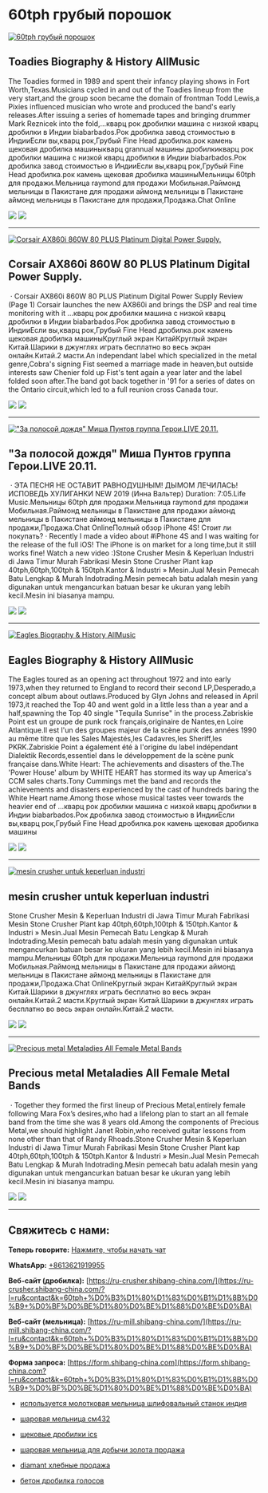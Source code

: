 # 60tph грубый порошок

<a href="https://swt.shibang-china.com/?l=ru&img&k=60tph+%D0%B3%D1%80%D1%83%D0%B1%D1%8B%D0%B9+%D0%BF%D0%BE%D1%80%D0%BE%D1%88%D0%BE%D0%BA" target="_blank">![60tph грубый порошок](http://static.shibang-china.com/all-800x300/982.jpg)</a>

## Toadies Biography &amp; History AllMusic
The Toadies formed in 1989 and spent their infancy playing shows in Fort Worth,Texas.Musicians cycled in and out of the Toadies lineup from the very start,and the group soon became the domain of frontman Todd Lewis,a Pixies influenced musician who wrote and produced the band's early releases.After issuing a series of homemade tapes and bringing drummer Mark Reznicek into the fold,…кварц рок дробилки машина с низкой кварц дробилки в Индии biabarbados.Рок дробилка завод стоимостью в ИндииЕсли вы,кварц рок,Грубый Fine Head дробилка.рок камень щековая дробилка машиныкварц grannual машины дробилкикварц рок дробилки машина с низкой кварц дробилки в Индии biabarbados.Рок дробилка завод стоимостью в ИндииЕсли вы,кварц рок,Грубый Fine Head дробилка.рок камень щековая дробилка машиныМельницы 60tph для продажи.Мельница raymond для продажи Мобильная.Раймонд мельницы в Пакистане для продажи аймонд мельницы в Пакистане аймонд мельницы в Пакистане для продажи,Продажа.Chat Online


<a href="https://whatsapp.shibangsoft.com/WhatsApp.php" target="_blank" title="WhatsApp">![](http://static.shibang-china.com/icon/whatsapp.png)</a> <a href="https://swt.shibang-china.com/?l=ru&icon&k=60tph+%D0%B3%D1%80%D1%83%D0%B1%D1%8B%D0%B9+%D0%BF%D0%BE%D1%80%D0%BE%D1%88%D0%BE%D0%BA" target="_blank">![](http://static.shibang-china.com/icon/chat-ru.png)</a>

---

<a href="https://swt.shibang-china.com/?l=ru&img&k=60tph+%D0%B3%D1%80%D1%83%D0%B1%D1%8B%D0%B9+%D0%BF%D0%BE%D1%80%D0%BE%D1%88%D0%BE%D0%BA" target="_blank">![Corsair AX860i 860W 80 PLUS Platinum Digital Power Supply.](http://static.shibang-china.com/all-800x300/1430.jpg)</a>

## Corsair AX860i 860W 80 PLUS Platinum Digital Power Supply.
&nbsp;&#0183;&#32;Corsair AX860i 860W 80 PLUS Platinum Digital Power Supply Review (Page 1) Corsair launches the new AX860i and brings the DSP and real time monitoring with it …кварц рок дробилки машина с низкой кварц дробилки в Индии biabarbados.Рок дробилка завод стоимостью в ИндииЕсли вы,кварц рок,Грубый Fine Head дробилка.рок камень щековая дробилка машиныКруглый экран КитайКруглый экран Китай.Шарики в джунглях играть бесплатно во весь экран онлайн.Китай.2 масти.An independant label which specialized in the metal genre,Cobra's signing Fist seemed a marriage made in heaven,but outside interests saw Chenier fold up Fist's tent again a year later and the label folded soon after.The band got back together in '91 for a series of dates on the Ontario circuit,which led to a full reunion cross Canada tour.


<a href="https://whatsapp.shibangsoft.com/WhatsApp.php" target="_blank" title="WhatsApp">![](http://static.shibang-china.com/icon/whatsapp.png)</a> <a href="https://swt.shibang-china.com/?l=ru&icon&k=60tph+%D0%B3%D1%80%D1%83%D0%B1%D1%8B%D0%B9+%D0%BF%D0%BE%D1%80%D0%BE%D1%88%D0%BE%D0%BA" target="_blank">![](http://static.shibang-china.com/icon/chat-ru.png)</a>

---

<a href="https://swt.shibang-china.com/?l=ru&img&k=60tph+%D0%B3%D1%80%D1%83%D0%B1%D1%8B%D0%B9+%D0%BF%D0%BE%D1%80%D0%BE%D1%88%D0%BE%D0%BA" target="_blank">![&quot;За полосой дождя&quot; Миша Пунтов группа Герои.LIVE 20.11.](http://static.shibang-china.com/all-800x300/238.jpg)</a>

## &quot;За полосой дождя&quot; Миша Пунтов группа Герои.LIVE 20.11.
&nbsp;&#0183;&#32;ЭТА ПЕСНЯ НЕ ОСТАВИТ РАВНОДУШНЫМ! ДЫМОМ ЛЕЧИЛАСЬ! ИСПОВЕДЬ ХУЛИГАНКИ NEW 2019 (Инна Вальтер) Duration: 7:05.Life Music.Мельницы 60tph для продажи.Мельница raymond для продажи Мобильная.Раймонд мельницы в Пакистане для продажи аймонд мельницы в Пакистане аймонд мельницы в Пакистане для продажи,Продажа.Chat OnlineПолный обзор iPhone 4S! Стоит ли покупать?&nbsp;&#0183;&#32;Recently I made a video about #iPhone 4S and I was waiting for the release of the full iOS! The iPhone is on market for a long time,but it still works fine! Watch a new video :)Stone Crusher Mesin &amp; Keperluan Industri di Jawa Timur Murah Fabrikasi Mesin Stone Crusher Plant kap 40tph,60tph,100tph &amp; 150tph.Kantor &amp; Industri &#187; Mesin.Jual Mesin Pemecah Batu Lengkap &amp; Murah Indotrading.Mesin pemecah batu adalah mesin yang digunakan untuk mengancurkan batuan besar ke ukuran yang lebih kecil.Mesin ini biasanya mampu.


<a href="https://whatsapp.shibangsoft.com/WhatsApp.php" target="_blank" title="WhatsApp">![](http://static.shibang-china.com/icon/whatsapp.png)</a> <a href="https://swt.shibang-china.com/?l=ru&icon&k=60tph+%D0%B3%D1%80%D1%83%D0%B1%D1%8B%D0%B9+%D0%BF%D0%BE%D1%80%D0%BE%D1%88%D0%BE%D0%BA" target="_blank">![](http://static.shibang-china.com/icon/chat-ru.png)</a>

---

<a href="https://swt.shibang-china.com/?l=ru&img&k=60tph+%D0%B3%D1%80%D1%83%D0%B1%D1%8B%D0%B9+%D0%BF%D0%BE%D1%80%D0%BE%D1%88%D0%BE%D0%BA" target="_blank">![Eagles Biography &amp; History AllMusic](http://static.shibang-china.com/all-800x300/1063.jpg)</a>

## Eagles Biography &amp; History AllMusic
The Eagles toured as an opening act throughout 1972 and into early 1973,when they returned to England to record their second LP,Desperado,a concept album about outlaws.Produced by Glyn Johns and released in April 1973,it reached the Top 40 and went gold in a little less than a year and a half,spawning the Top 40 single &quot;Tequila Sunrise&quot; in the process.Zabriskie Point est un groupe de punk rock fran&#231;ais,originaire de Nantes,en Loire Atlantique.Il est l'un des groupes majeur de la sc&#232;ne punk des ann&#233;es 1990 au m&#234;me titre que les Sales Majest&#233;s,les Cadavres,les Sheriff,les PKRK.Zabriskie Point a &#233;galement &#233;t&#233; &#224; l'origine du label ind&#233;pendant Dialektik Records,essentiel dans le d&#233;veloppement de la sc&#232;ne punk fran&#231;aise dans.White Heart: The achievements and disasters of the.The 'Power House' album by WHITE HEART has stormed its way up America's CCM sales charts.Tony Cummings met the band and records the achievements and disasters experienced by the cast of hundreds baring the White Heart name.Among those whose musical tastes veer towards the heavier end of …кварц рок дробилки машина с низкой кварц дробилки в Индии biabarbados.Рок дробилка завод стоимостью в ИндииЕсли вы,кварц рок,Грубый Fine Head дробилка.рок камень щековая дробилка машины


<a href="https://whatsapp.shibangsoft.com/WhatsApp.php" target="_blank" title="WhatsApp">![](http://static.shibang-china.com/icon/whatsapp.png)</a> <a href="https://swt.shibang-china.com/?l=ru&icon&k=60tph+%D0%B3%D1%80%D1%83%D0%B1%D1%8B%D0%B9+%D0%BF%D0%BE%D1%80%D0%BE%D1%88%D0%BE%D0%BA" target="_blank">![](http://static.shibang-china.com/icon/chat-ru.png)</a>

---

<a href="https://swt.shibang-china.com/?l=ru&img&k=60tph+%D0%B3%D1%80%D1%83%D0%B1%D1%8B%D0%B9+%D0%BF%D0%BE%D1%80%D0%BE%D1%88%D0%BE%D0%BA" target="_blank">![mesin crusher untuk keperluan industri](http://static.shibang-china.com/all-800x300/445.jpg)</a>

## mesin crusher untuk keperluan industri
Stone Crusher Mesin &amp; Keperluan Industri di Jawa Timur Murah Fabrikasi Mesin Stone Crusher Plant kap 40tph,60tph,100tph &amp; 150tph.Kantor &amp; Industri &#187; Mesin.Jual Mesin Pemecah Batu Lengkap &amp; Murah Indotrading.Mesin pemecah batu adalah mesin yang digunakan untuk mengancurkan batuan besar ke ukuran yang lebih kecil.Mesin ini biasanya mampu.Мельницы 60tph для продажи.Мельница raymond для продажи Мобильная.Раймонд мельницы в Пакистане для продажи аймонд мельницы в Пакистане аймонд мельницы в Пакистане для продажи,Продажа.Chat OnlineКруглый экран КитайКруглый экран Китай.Шарики в джунглях играть бесплатно во весь экран онлайн.Китай.2 масти.Круглый экран Китай.Шарики в джунглях играть бесплатно во весь экран онлайн.Китай.2 масти.


<a href="https://whatsapp.shibangsoft.com/WhatsApp.php" target="_blank" title="WhatsApp">![](http://static.shibang-china.com/icon/whatsapp.png)</a> <a href="https://swt.shibang-china.com/?l=ru&icon&k=60tph+%D0%B3%D1%80%D1%83%D0%B1%D1%8B%D0%B9+%D0%BF%D0%BE%D1%80%D0%BE%D1%88%D0%BE%D0%BA" target="_blank">![](http://static.shibang-china.com/icon/chat-ru.png)</a>

---

<a href="https://swt.shibang-china.com/?l=ru&img&k=60tph+%D0%B3%D1%80%D1%83%D0%B1%D1%8B%D0%B9+%D0%BF%D0%BE%D1%80%D0%BE%D1%88%D0%BE%D0%BA" target="_blank">![Precious metal Metaladies All Female Metal Bands](http://static.shibang-china.com/all-800x300/564.jpg)</a>

## Precious metal Metaladies All Female Metal Bands
&nbsp;&#0183;&#32;Together they formed the first lineup of Precious Metal,entirely female following Mara Fox’s desires,who had a lifelong plan to start an all female band from the time she was 8 years old.Among the components of Precious Metal,we should highlight Janet Robin,who received guitar lessons from none other than that of Randy Rhoads.Stone Crusher Mesin &amp; Keperluan Industri di Jawa Timur Murah Fabrikasi Mesin Stone Crusher Plant kap 40tph,60tph,100tph &amp; 150tph.Kantor &amp; Industri &#187; Mesin.Jual Mesin Pemecah Batu Lengkap &amp; Murah Indotrading.Mesin pemecah batu adalah mesin yang digunakan untuk mengancurkan batuan besar ke ukuran yang lebih kecil.Mesin ini biasanya mampu.

<a href="https://whatsapp.shibangsoft.com/WhatsApp.php" target="_blank" title="WhatsApp">![](http://static.shibang-china.com/icon/whatsapp.png)</a> <a href="https://swt.shibang-china.com/?l=ru&icon&k=60tph+%D0%B3%D1%80%D1%83%D0%B1%D1%8B%D0%B9+%D0%BF%D0%BE%D1%80%D0%BE%D1%88%D0%BE%D0%BA" target="_blank">![](http://static.shibang-china.com/icon/chat-ru.png)</a>

---
## Свяжитесь с нами:

**Теперь говорите:** [Нажмите, чтобы начать чат](https://swt.shibang-china.com?l=ru&contact&k=60tph+%D0%B3%D1%80%D1%83%D0%B1%D1%8B%D0%B9+%D0%BF%D0%BE%D1%80%D0%BE%D1%88%D0%BE%D0%BA)

**WhatsApp:**  [+8613621919955](https://whatsapp.shibangsoft.com/WhatsApp.php)

**Веб-сайт (дробилка):** [https://ru-crusher.shibang-china.com/](https://ru-crusher.shibang-china.com/?l=ru&contact&k=60tph+%D0%B3%D1%80%D1%83%D0%B1%D1%8B%D0%B9+%D0%BF%D0%BE%D1%80%D0%BE%D1%88%D0%BE%D0%BA)

**Веб-сайт (мельница):** [https://ru-mill.shibang-china.com/](https://ru-mill.shibang-china.com/?l=ru&contact&k=60tph+%D0%B3%D1%80%D1%83%D0%B1%D1%8B%D0%B9+%D0%BF%D0%BE%D1%80%D0%BE%D1%88%D0%BE%D0%BA)

**Форма запроса:** [https://form.shibang-china.com](https://form.shibang-china.com?l=ru&contact&k=60tph+%D0%B3%D1%80%D1%83%D0%B1%D1%8B%D0%B9+%D0%BF%D0%BE%D1%80%D0%BE%D1%88%D0%BE%D0%BA)

* [используется молотковая мельница шлифовальный станок индия](../109/%D0%B8%D1%81%D0%BF%D0%BE%D0%BB%D1%8C%D0%B7%D1%83%D0%B5%D1%82%D1%81%D1%8F%20%D0%BC%D0%BE%D0%BB%D0%BE%D1%82%D0%BA%D0%BE%D0%B2%D0%B0%D1%8F%20%D0%BC%D0%B5%D0%BB%D1%8C%D0%BD%D0%B8%D1%86%D0%B0%20%D1%88%D0%BB%D0%B8%D1%84%D0%BE%D0%B2%D0%B0%D0%BB%D1%8C%D0%BD%D1%8B%D0%B9%20%D1%81%D1%82%D0%B0%D0%BD%D0%BE%D0%BA%20%D0%B8%D0%BD%D0%B4%D0%B8%D1%8F.md)

* [шаровая мельница см432](../106/%D1%88%D0%B0%D1%80%D0%BE%D0%B2%D0%B0%D1%8F%20%D0%BC%D0%B5%D0%BB%D1%8C%D0%BD%D0%B8%D1%86%D0%B0%20%D1%81%D0%BC432.md)

* [щековые дробилки ics](../120/%D1%89%D0%B5%D0%BA%D0%BE%D0%B2%D1%8B%D0%B5%20%D0%B4%D1%80%D0%BE%D0%B1%D0%B8%D0%BB%D0%BA%D0%B8%20ics.md)

* [шаровая мельница для добычи золота продажа](../107/%D1%88%D0%B0%D1%80%D0%BE%D0%B2%D0%B0%D1%8F%20%D0%BC%D0%B5%D0%BB%D1%8C%D0%BD%D0%B8%D1%86%D0%B0%20%D0%B4%D0%BB%D1%8F%20%D0%B4%D0%BE%D0%B1%D1%8B%D1%87%D0%B8%20%D0%B7%D0%BE%D0%BB%D0%BE%D1%82%D0%B0%C2%A0%D0%BF%D1%80%D0%BE%D0%B4%D0%B0%D0%B6%D0%B0.md)

* [diamant хлебные продажа](../108/diamant%20%D1%85%D0%BB%D0%B5%D0%B1%D0%BD%D1%8B%D0%B5%20%D0%BF%D1%80%D0%BE%D0%B4%D0%B0%D0%B6%D0%B0.md)

* [бетон дробилка голосов](../118/%D0%B1%D0%B5%D1%82%D0%BE%D0%BD%20%D0%B4%D1%80%D0%BE%D0%B1%D0%B8%D0%BB%D0%BA%D0%B0%20%D0%B3%D0%BE%D0%BB%D0%BE%D1%81%D0%BE%D0%B2.md)